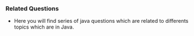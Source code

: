 <!-- @format -->

### Related Questions

- Here you will find series of java questions which are related to differents topics which are in Java.
